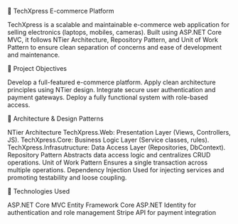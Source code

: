 🛒 TechXpress E-commerce Platform

TechXpress is a scalable and maintainable e-commerce web application for selling electronics (laptops, mobiles, cameras). Built using ASP.NET Core MVC, it follows NTier Architecture, Repository Pattern, and Unit of Work Pattern to ensure clean separation of concerns and ease of development and maintenance.

🎯 Project Objectives

Develop a full-featured e-commerce platform.
Apply clean architecture principles using NTier design.
Integrate secure user authentication and payment gateways.
Deploy a fully functional system with role-based access.

🧱 Architecture & Design Patterns

NTier Architecture
TechXpress.Web: Presentation Layer (Views, Controllers, JS).
TechXpress.Core: Business Logic Layer (Service classes, rules).
TechXpress.Infrasutructure: Data Access Layer (Repositories, DbContext).
Repository Pattern
Abstracts data access logic and centralizes CRUD operations.
Unit of Work Pattern
Ensures a single transaction across multiple operations.
Dependency Injection
Used for injecting services and promoting testability and loose coupling.

🔧 Technologies Used

ASP.NET Core MVC
Entity Framework Core
ASP.NET Identity for authentication and role management
Stripe API for payment integration

